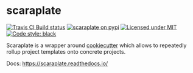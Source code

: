 # scaraplate

[![Travis CI Build status][travis-badge]][travis-link]
[![scaraplate on pypi][pypi-badge]][pypi-link]
[![Licensed under MIT][license-badge]][license-link]
[![Code style: black][black-badge]][black-link]

[travis-badge]: https://img.shields.io/travis/rambler-digital-solutions/scaraplate.svg?style=flat-square
[travis-link]: https://travis-ci.org/rambler-digital-solutions/scaraplate
[pypi-badge]: https://img.shields.io/pypi/v/scaraplate.svg?style=flat-square
[pypi-link]: https://pypi.org/project/scaraplate/
[license-badge]: https://img.shields.io/github/license/rambler-digital-solutions/scaraplate.svg?style=flat-square
[license-link]: https://github.com/rambler-digital-solutions/scaraplate/blob/master/LICENSE
[black-badge]: https://img.shields.io/badge/code%20style-black-000000.svg?style=flat-square
[black-link]: https://github.com/psf/black


Scaraplate is a wrapper around [cookiecutter][cookiecutter]
which allows to repeatedly rollup project templates onto concrete projects.

[cookiecutter]: https://github.com/audreyr/cookiecutter

Docs: https://scaraplate.readthedocs.io/
